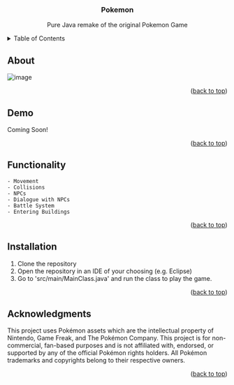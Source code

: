 <a id="readme-top"></a>


<div align="center">
    <h3>Pokemon</h3>
    <p>Pure Java remake of the original Pokemon Game</p>
</div>

<!-- TABLE OF CONTENTS -->
<details>
  <summary>Table of Contents</summary>
  <ol>
    <li>
      <a href="#about">About</a>
    </li>
    <li>
      <a href="#demo">Demo</a>
    </li>
    <li>
        <a href="#functionality">Functionality</a>
    </li>
    <li>
        <a href="#installation">Installation</a>
    </li>
    <li>
        <a href="#acknowledgments">Acknowledgments</a>
    </li>
  </ol>
</details>

<!-- ABOUT THE PROJECT -->
## About
![image](https://github.com/user-attachments/assets/fb579c36-eb49-4e91-9abe-183b2d5d4ae9)
<p align="right">(<a href="#readme-top">back to top</a>)</p>

## Demo
Coming Soon!
<p align="right">(<a href="#readme-top">back to top</a>)</p>

## Functionality
    - Movement
    - Collisions
    - NPCs
    - Dialogue with NPCs
    - Battle System
    - Entering Buildings
<p align="right">(<a href="#readme-top">back to top</a>)</p>

## Installation
1. Clone the repository
2. Open the repository in an IDE of your choosing (e.g. Eclipse)
3. Go to 'src/main/MainClass.java' and run the class to play the game.
<p align="right">(<a href="#readme-top">back to top</a>)</p>

## Acknowledgments
This project uses Pokémon assets which are the intellectual property of Nintendo, Game Freak, and The Pokémon Company. This project is for non-commercial, fan-based purposes and is not affiliated with, endorsed, or supported by any of the official Pokémon rights holders. All Pokémon trademarks and copyrights belong to their respective owners.
<p align="right">(<a href="#readme-top">back to top</a>)</p>


